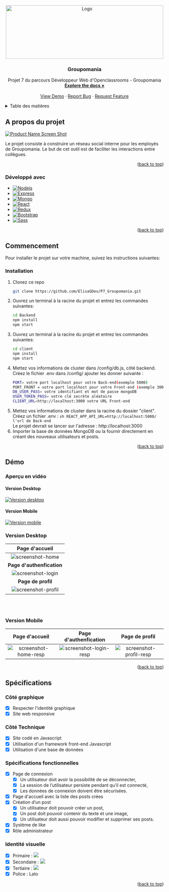<a name="readme-top"></a>

<!-- PROJECT LOGO -->
<br />
<div align="center">
  <a href="https://github.com/ElisaGDev/P7_Groupomania">
    <img src="images/Logo.png" alt="Logo" width="500" height="170">
  </a>

<h3 align="center">Groupomania</h3>

  <p align="center">
    Projet 7 du parcours Développeur Web d'Openclassrooms - Groupomania
    <br />
    <a href="https://github.com/ElisaGDev/P7_Groupomania"><strong>Explore the docs »</strong></a>
    <br />
    <br />
    <a href="https://github.com/ElisaGDev/P7_Groupomania">View Demo</a>
    ·
    <a href="https://github.com/ElisaGDev/P7_Groupomania/issues">Report Bug</a>
    ·
    <a href="https://github.com/ElisaGDev/P7_Groupomania/issues">Request Feature</a>
  </p>
</div>

<!-- TABLE OF CONTENTS -->
<details>
  <summary>Table des matières</summary>
  <ol>
    <li>
      <a href="#a-propos-du-projet">A propos du projet</a>
      <ul>
        <li><a href="#développé-avec">Développé avec</a></li>
      </ul>
    </li>
    <li>
      <a href="#commencement">Commencer</a>
      <ul>
        <li><a href="#installation">Installation</a></li>
      </ul>
    </li>
    <li><a href="#démo">Démo</a></li>
      <ul>
        <li><a href="#aperçu-en-vidéo">Démo en vidéo</a></li>
        <li><a href="#version-desktop">Version Desktop</a></li>
        <li><a href="#version-mobile">Version Mobile</a></li>
      </ul>
    <li><a href="#spécifications">Spécifications</a></li>
  </ol>
</details>

<!-- A propos du projet -->

## A propos du projet

[![Product Name Screen Shot][product-screenshot]](https://example.com)

Le projet consiste à construire un réseau social interne pour les employés de Groupomania. Le but de cet outil est de faciliter les interactions entre collègues.

<p align="right">(<a href="#readme-top">back to top</a>)</p>

### Développé avec

- [![Nodejs][nodejs]][nodejs-url]
- [![Express][express]][express-url]
- [![Mongo][mongo]][mongo-url]
- [![React][react.js]][react-url]
- [![Redux][redux]][redux-url]
- [![Bootstrap][bootstrap.com]][bootstrap-url]
- [![Sass][sass]][sass-url]

<p align="right">(<a href="#readme-top">back to top</a>)</p>

<!-- COMMENCEMENT -->

## Commencement

Pour installer le projet sur votre machine, suivez les instructions suivantes:

### Installation

1. Clonez ce repo
   ```sh
   git clone https://github.com/ElisaGDev/P7_Groupomania.git
   ```
2. Ouvrez un terminal à la racine du projet et entrez les commandes suivantes:
   ```sh
   cd Backend
   npm install
   npm start
   ```
3. Ouvrez un terminal à la racine du projet et entrez les commandes suivantes:
   ```sh
   cd client
   npm install
   npm start
   ```
4. Mettez vos informations de cluster dans /config/db.js, côté backend. Créez le fichier .env dans /config/ ajouter les donner suivante :
   ```sh
   PORT= votre port localhost pour votre Back-end(exemple 5000)
   PORT_FRONT = votre port localhost pour votre Front-end (exemple 3000)
   DB_USER_PASS= votre identifiant et mot de passe mongoDB
   USER_TOKEN_PASS= votre clé secrète aléatoire
   CLIENT_URL=http://localhost:3000 votre URL Front-end
   ```
5. Mettez vos informations de cluster dans la racine du dossier "client". Créez un fichier .env :
   `sh REACT_APP_API_URL=http://localhost:5000/ l'url de Back-end `
   <br>
   Le projet devrait se lancer sur l'adresse : http://localhost:3000
6. Importer la base de données MongoDB ou la fournir directement en créant des nouveaux utilisateurs et posts.

<p align="right">(<a href="#readme-top">back to top</a>)</p>

<!-- DEMO -->

## Démo

### Aperçu en vidéo

#### Version Desktop

[![Version desktop](http://img.youtube.com/vi/KD6rdU4Mg98/0.jpg)](https://youtu.be/KD6rdU4Mg98 "Version Desktop")

#### Version Mobile

[![Version mobile](http://img.youtube.com/vi/9EEkmvY2KGI/0.jpg)](https://youtu.be/9EEkmvY2KGI "Version Mobile")

### Version Desktop

|                **Page d'accueil**                 |
| :-----------------------------------------------: |
|     ![screenshot-home](images/screenshot.png)     |
|             **Page d'authenfication**             |
|  ![screenshot-login](images/screenshotlogin.png)  |
|                **Page de profil**                 |
| ![screenshot-profil](images/screenshotprofil.png) |

<br>
<br>

### Version Mobile

|                   Page d'accueil                    |                  Page d'authenfication                   |                       Page de profil                       |
| :-------------------------------------------------: | :------------------------------------------------------: | :--------------------------------------------------------: |
| ![screenshot-home-resp](images/screenshotresp1.png) | ![screenshot-login-resp](images/screenshotresplogin.png) | ![screenshot-profil-resp](images/screenshotrespprofil.png) |

<p align="right">(<a href="#readme-top">back to top</a>)</p>

<!-- SPECIFICATIONS -->

## Spécifications

### Côté graphique

- [x] Respecter l'identité graphique
- [x] Site web responsive

### Côté Technique

- [x] Site codé en Javascript
- [x] Utilisation d'un framework front-end Javascript
- [x] Utilisation d'une base de données

### Spécifications fonctionnelles

- [x] Page de connexion
  - [x] Un utilisateur doit avoir la possibilité de se déconnecter,
  - [x] La session de l’utilisateur persiste pendant qu’il est connecté,
  - [x] Les données de connexion doivent être sécurisées.
- [x] Page d'accueil avec la liste des posts crées
- [x] Création d’un post
  - [x] Un utilisateur doit pouvoir créer un post,
  - [x] Un post doit pouvoir contenir du texte et une image,
  - [x] Un utilisateur doit aussi pouvoir modifier et supprimer ses posts.
- [x] Système de like
- [x] Rôle administrateur

### Identité visuelle

- [x] Primaire : <img src="https://img.shields.io/badge/-%23FD2D01-%23FD2D01"/>
- [x] Secondaire : <img src="https://img.shields.io/badge/-%23FFD7D7-%23FFD7D7"/>
- [x] Tertiaire : <img src="https://img.shields.io/badge/-%234E5166-%234E5166"/>
- [x] Police : Lato

<p align="right">(<a href="#readme-top">back to top</a>)</p>

<!-- MARKDOWN LINKS & IMAGES -->
<!-- https://www.markdownguide.org/basic-syntax/#reference-style-links -->

[product-screenshot]: images/screenshot.png
[nodejs]: https://img.shields.io/badge/Node.js-43853D?style=for-the-badge&logo=nodedotjs&logoColor=white
[nodejs-url]: https://nodejs.dev/
[express]: https://img.shields.io/badge/Express.js-404D59?style=for-the-badge
[express-url]: https://expressjs.com/fr/
[mongo]: https://img.shields.io/badge/MongoDB-4EA94B?style=for-the-badge&logo=mongodb&logoColor=white
[mongo-url]: https://www.mongodb.com/
[react.js]: https://img.shields.io/badge/React-20232A?style=for-the-badge&logo=react&logoColor=61DAFB
[react-url]: https://reactjs.org/
[redux]: https://img.shields.io/badge/Redux-593D88?style=for-the-badge&logo=redux&logoColor=white
[redux-url]: https://redux.js.org/
[bootstrap.com]: https://img.shields.io/badge/Bootstrap-563D7C?style=for-the-badge&logo=bootstrap&logoColor=white
[bootstrap-url]: https://getbootstrap.com/
[sass]: https://img.shields.io/badge/Sass-CC6699?style=for-the-badge&logo=sass&logoColor=white
[sass-url]: https://sass-lang.com/
[primary]: https://img.shields.io/badge/-#FD2D01-#FD2D01

